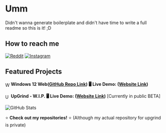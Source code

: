 <!--div align="center">
  <img src="https://raw.githubusercontent.com/immobilesmile70/immobilesmile70/main/Looping%20Circuits.gif" width="600">
</div -->

# Umm
Didn't wanna generate boilerplate and didn't have time to write a full readme so this is it! ;D

## How to reach me 
[![Reddit](https://img.shields.io/badge/Reddit-E4405F?style=for-the-badge&logo=reddit&logoColor=orange)](https://www.reddit.com/user/beastdora)
[![Instagram](https://img.shields.io/badge/Instagram-E4405F?style=for-the-badge&logo=instagram&logoColor=white)](https://www.instagram.com/beastdora)

## Featured Projects
<img src="https://raw.githubusercontent.com/immobilesmile70/Windows-12-web/main/assets/favicon.ico" alt="Windows 12 Web" style="height: 1em; vertical-align: text-bottom;"> **Windows 12 Web([GitHub Repo Link](https://github.com/immobilesmile70/Windows-12-web)) 🖥️ Live Demo: ([Website Link](https://windows-12-web.vercel.app/))**  

<img src="https://upgrind.vercel.app/static/images/favicon.ico" alt="UpGrind" style="height: 1em; vertical-align: text-bottom;"> **UpGrind - W.I.P. 🖥️ Live Demo: ([Website Link](https://upgrind.vercel.app/))** [Currently in public BETA]

![GitHub Stats](https://github-readme-stats.vercel.app/api?username=immobilesmile70&show_icons=true&theme=radical)  

⭐ **Check out my repositories!** ⭐  (Although my actual repository for upgrind is private)

